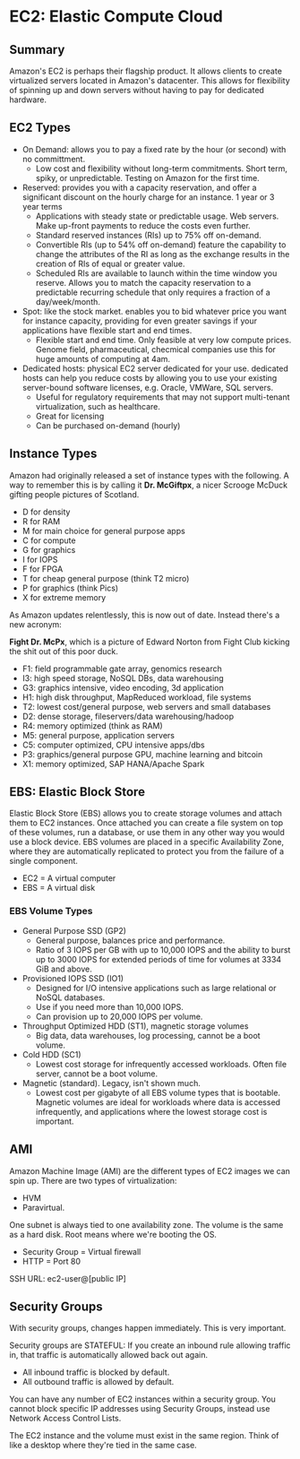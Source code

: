 # EC2: Elastic Compute Cloud

## Summary

Amazon's EC2 is perhaps their flagship product. It allows clients to create virtualized servers located in Amazon's datacenter. This allows for flexibility of spinning up and down servers without having to pay for dedicated hardware.

## EC2 Types

- On Demand: allows you to pay a fixed rate by the hour (or second) with no committment.
  - Low cost and flexibility without long-term commitments. Short term, spiky, or unpredictable. Testing on Amazon for the first time.
- Reserved: provides you with a capacity reservation, and offer a significant discount on the hourly charge for an instance. 1 year or 3 year terms
  - Applications with steady state or predictable usage. Web servers. Make up-front payments to reduce the costs even further.
  - Standard reserved instances (RIs) up to 75% off on-demand.
  - Convertible RIs (up to 54% off on-demand) feature the capability to change the attributes of the RI as long as the exchange results in the creation of RIs of equal or greater value.
  - Scheduled RIs are available to launch within the time window you reserve. Allows you to match the capacity reservation to a predictable recurring schedule that only requires a fraction of a day/week/month.
- Spot: like the stock market. enables you to bid whatever price you want for instance capacity, providing for even greater savings if your applications have flexible start and end times.
  - Flexible start and end time. Only feasible at very low compute prices. Genome field, pharmaceutical, checmical companies use this for huge amounts of computing at 4am.
- Dedicated hosts: physical EC2 server dedicated for your use. dedicated hosts can help you reduce costs by allowing you to use your existing server-bound software licenses, e.g. Oracle, VMWare, SQL servers.
  - Useful for regulatory requirements that may not support multi-tenant virtualization, such as healthcare.
  - Great for licensing
  - Can be purchased on-demand (hourly)

## Instance Types

Amazon had originally released a set of instance types with the following. A way to remember this is by calling it **Dr. McGiftpx**, a nicer Scrooge McDuck gifting people pictures of Scotland.

- D for density
- R for RAM
- M for main choice for general purpose apps
- C for compute
- G for graphics
- I for IOPS
- F for FPGA
- T for cheap general purpose (think T2 micro)
- P for graphics (think Pics)
- X for extreme memory

As Amazon updates relentlessly, this is now out of date. Instead there's a new acronym:

**Fight Dr. McPx**, which is a picture of Edward Norton from Fight Club kicking the shit out of this poor duck.

- F1: field programmable gate array, genomics research
- I3: high speed storage, NoSQL DBs, data warehousing
- G3: graphics intensive, video encoding, 3d application
- H1: high disk throughput, MapReduced workload, file systems
- T2: lowest cost/general purpose, web servers and small databases
- D2: dense storage, fileservers/data warehousing/hadoop
- R4: memory optimized (think as RAM)
- M5: general purpose, application servers
- C5: computer optimized, CPU intensive apps/dbs
- P3: graphics/general purpose GPU, machine learning and bitcoin
- X1: memory optimized, SAP HANA/Apache Spark

## EBS: Elastic Block Store
Elastic Block Store (EBS) allows you to create storage volumes and attach them to EC2 instances. Once attached you can create a file system on top of these volumes, run a database, or use them in any other way you would use a block device. EBS volumes are placed in a specific Availability Zone, where they are automatically replicated to protect you from the failure of a single component.

- EC2 = A virtual computer
- EBS = A virtual disk

### EBS Volume Types
- General Purpose SSD (GP2)
  - General purpose, balances price and performance.
  - Ratio of 3 IOPS per GB with up to 10,000 IOPS and the ability to burst up to 3000 IOPS for extended periods of time for volumes at 3334 GiB and above.
- Provisioned IOPS SSD (IO1)
  - Designed for I/O intensive applications such as large relational or NoSQL databases.
  - Use if you need more than 10,000 IOPS.
  - Can provision up to 20,000 IOPS per volume.
- Throughput Optimized HDD (ST1), magnetic storage volumes
  - Big data, data warehouses, log processing, cannot be a boot volume.
- Cold HDD (SC1)
  - Lowest cost storage for infrequently accessed workloads. Often file server, cannot be a boot volume.
- Magnetic (standard). Legacy, isn't shown much.
  - Lowest cost per gigabyte of all EBS volume types that is bootable. Magnetic volumes are ideal for workloads where data is accessed infrequently, and applications where the lowest storage cost is important.

## AMI
Amazon Machine Image (AMI) are the different types of EC2 images we can spin up. There are two types of virtualization:

- HVM
- Paravirtual.

One subnet is always tied to one availability zone. The volume is the same as a hard disk. Root means where we're booting the OS.

- Security Group = Virtual firewall
- HTTP = Port 80

SSH URL: ec2-user@[public IP]

## Security Groups

With security groups, changes happen immediately. This is very important.

Security groups are STATEFUL: If you create an inbound rule allowing traffic in, that traffic is automatically allowed back out again.

- All inbound traffic is blocked by default.
- All outbound traffic is allowed by default.

You can have any number of EC2 instances within a security group. You cannot block specific IP addresses using Security Groups, instead use Network Access Control Lists.

The EC2 instance and the volume must exist in the same region. Think of like a desktop where they're tied in the same case.